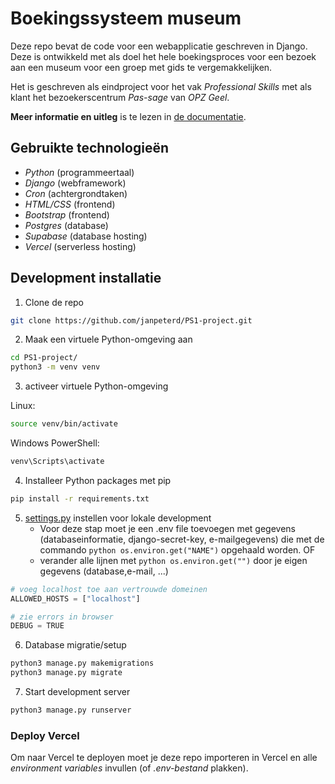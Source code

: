 # Boekingssysteem museum

Deze repo bevat de code voor een webapplicatie geschreven in Django. Deze is ontwikkeld met als doel het hele boekingsproces voor een bezoek aan een museum voor een groep met gids te vergemakkelijken.

Het is geschreven als eindproject voor het vak _Professional Skills_ met als klant het bezoekerscentrum _Pas-sage_ van _OPZ Geel_.

**Meer informatie en uitleg** is te lezen in [de documentatie](./documentatie/documentatie.md).

## Gebruikte technologieën

- _Python_ (programmeertaal)
- _Django_ (webframework)
- _Cron_ (achtergrondtaken)
- _HTML/CSS_ (frontend)
- _Bootstrap_ (frontend)
- _Postgres_ (database)
- _Supabase_ (database hosting)
- _Vercel_ (serverless hosting)

## Development installatie

1. Clone de repo

```bash
git clone https://github.com/janpeterd/PS1-project.git

```

2. Maak een virtuele Python-omgeving aan

```bash
cd PS1-project/
python3 -m venv venv
```

3. activeer virtuele Python-omgeving

Linux:

```bash
source venv/bin/activate
```

Windows PowerShell:

```powershell
venv\Scripts\activate
```

4. Installeer Python packages met pip

```bash
pip install -r requirements.txt
```

5. [settings.py](./djangoProject/settings.py) instellen voor lokale development
   - Voor deze stap moet je een .env file toevoegen met gegevens (databaseinformatie, django-secret-key, e-mailgegevens) die met de commando `python os.environ.get("NAME")` opgehaald worden.
     OF
   - verander alle lijnen met `python os.environ.get("")` door je eigen gegevens (database,e-mail, ...)

```python
# voeg localhost toe aan vertrouwde domeinen
ALLOWED_HOSTS = ["localhost"]

# zie errors in browser
DEBUG = TRUE
```

6. Database migratie/setup

```bash
python3 manage.py makemigrations
python3 manage.py migrate

```

7. Start development server

```bash
python3 manage.py runserver
```

### Deploy Vercel

Om naar Vercel te deployen moet je deze repo importeren in Vercel en alle _environment variables_ invullen (of _.env-bestand_ plakken).
